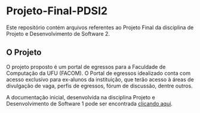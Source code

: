 # Projeto-Final-PDSI2

Este repositório contém arquivos referentes ao Projeto Final da disciplina de Projeto e Desenvolvimento de Software 2.

## O Projeto

O projeto proposto é um portal de egressos para a Faculdade de Computação da UFU (FACOM). O Portal de egressos idealizado conta com acesso exclusivo para ex-alunos da instituição, que terão acesso à áreas de divulgação de vaga, perfis de egressos, fórum de discussão, dentre outros. 

A documentação inicial, desenvolvida na disciplina Projeto e Desenvolvimento de Software 1 pode ser encontrada [clicando aqui](PDSI-1/Trabalho_Final_PDSI1_JeffersonDias.pdf).
